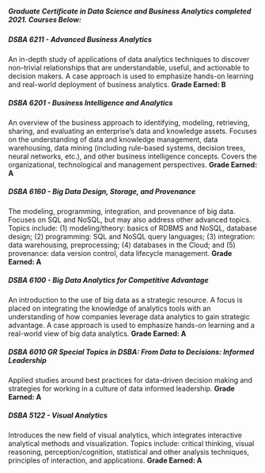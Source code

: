 <h5>Graduate Certificate in Data Science and Business Analytics completed 2021.
Courses Below:</h5>
<h5>DSBA 6211 - Advanced Business Analytics</h5>
An in-depth study of applications of data analytics techniques to discover non-trivial relationships that are understandable, useful, and actionable to decision makers.  A case approach is used to emphasize hands-on learning and real-world deployment of business analytics.
<b>Grade Earned: B</b>


<h5>DSBA 6201 - Business Intelligence and Analytics</h5>
An overview of the business approach to identifying, modeling, retrieving, sharing, and evaluating an enterprise’s data and knowledge assets.  Focuses on the understanding of data and knowledge management, data warehousing, data mining (including rule-based systems, decision trees, neural networks, etc.), and other business intelligence concepts.  Covers the organizational, technological and management perspectives.
<b>Grade Earned: A</b>


<h5>DSBA 6160 - Big Data Design, Storage, and Provenance</h5>
The modeling, programming, integration, and provenance of big data.  Focuses on SQL and NoSQL, but may also address other advanced topics. Topics include: (1) modeling/theory: basics of RDBMS and NoSQL, database design; (2) programming: SQL and NoSQL query languages; (3) integration: data warehousing, preprocessing; (4) databases in the Cloud; and (5) provenance: data version control, data lifecycle management.
<b>Grade Earned: A</b>


<h5>DSBA 6100 - Big Data Analytics for Competitive Advantage</h5>
An introduction to the use of big data as a strategic resource. A focus is placed on integrating the knowledge of analytics tools with an understanding of how companies leverage data analytics to gain strategic advantage. A case approach is used to emphasize hands-on learning and a real-world view of big data analytics.
<b>Grade Earned: A</b>


<h5>DSBA	6010	GR	Special Topics in DSBA: From Data to Decisions: Informed Leadership</h5>
Applied studies around best practices for data-driven decision making and strategies for working in a culture of data informed leadership.
<b>Grade Earned: A</b>


<h5>DSBA 5122 - Visual Analytics</h5>
Introduces the new field of visual analytics, which integrates interactive analytical methods and visualization.  Topics include: critical thinking, visual reasoning, perception/cognition, statistical and other analysis techniques, principles of interaction, and applications.
<b>Grade Earned: A</b>
